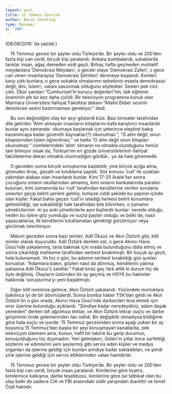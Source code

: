```yaml
---
layout: post
title: 15 Temmuz Üzerine
author: Berat Gönültaş
type: Deneme/
x: "200"
---
```

(08/08/2016' da yazıldı.)

&nbsp;&nbsp;&nbsp;&nbsp;15 Temmuz gecesi bir şeyler oldu Türkiye’de. Bir şeyler oldu ve 200’den fazla kişi can verdi, birçok kişi yaralandı. Ankara bombalandı, sokaklarda tanklar insan, ağaç demeden ezdi geçti. Birkaç hafta geçmeden muhtelif meydanlara ‘Demokrasi Meydanı’, o geceki olaya ‘Demokrasi Zaferi’, o gece can veren insanlaraysa ‘Demokrasi Şehitleri’ denmeye başlandı. Kimileri karşı çıktı bunlara, o gece sokakta olmalarının sebebinin esasta demokrasiyi değil; dini, İslam’ı, vatanı savunmak olduğunu söylediler. Sesleri pek cılız çıktı. Öbür yandan “Cumhuriyet’in kurucu değerleri”nin, laik eğitimin öneminin altı bir kez daha çizildi. Bir televizyon programına konuk olan Marmara Üniversitesi İlahiyat Fakültesi dekanı “Allahü Ekber sesinin demokrasi sesini bastırmaması gerekiyor.” dedi.

&nbsp;&nbsp;&nbsp;&nbsp;Bu son değindiğim olay bir şeyi gösterdi bize. Bazı kimseler tarafından dile getirilen “Alim olmayan insanların kitaplarını-kafa karıştırıcı insanlardır bunlar aynı zamanda- okumaya başlamak için yeterince eleştirel bakış kazanıncaya kadar güvenilir kaynaklar(?) okunulmalı.”, “O alim değil, onun kitaplarından İslam öğrenilmez.” ve hatta “O alim değil onun kitapları okunulmaz.” cümlelerindeki ‘alim’ olmanın ne olmakla olunduğunu henüz tam bilmiyor olsak da, Türkiye’nin en gözde üniversitelerinin İlahiyat fakültelerine dekan olmakla olunmadığını gördük.. ya da hala göremedik.

&nbsp;&nbsp;&nbsp;&nbsp;O geceden sonra birçok soruşturma başlatıldı; yine birçok açığa alma, görevden ihraç, gözaltı ve tutuklama yapıldı. Söz konusu ‘cult’ ile uzaktan yakından alakası olan insanlardı bunlar. Kimi 17-25 Aralık’tan sonra çocuğunu onların okullarından almamış, kimi onların bankalarında paraları bulunan, kimi zamanında bu ‘cult’ tarafından kendilerine verilen sorularla sınavları geçip belirli yerlere gelmiş, kimiyse ciddi şekilde bu yapının içinde olan kişiler. Fakat bahsi geçen ‘cult’ın istediği herkesi belirli konumlara getirebildiği, işe sokabildiği halk tarafından bile bilinirken, o zamanın yöneticilerinin -ki şu anki yöneticilerle aynı kişilerdir bunlar- nerede olduğu, neden bu işlere göz yumduğu ve suçta payları olduğu ve belki de, nasıl yapacaklarsa, ilk kendilerini tutuklamaları gerektiği görülmüyor veya görülmek istenilmiyor.

&nbsp;&nbsp;&nbsp;&nbsp;Malum geceden sonra bazı isimler, Adil Öksüz ve Akın Öztürk gibi, kilit isimler olarak duyuruldu. Adil Öztürk denilen zat, o gece Akıncı Hava Üssü’nde yakalanmış, tarla bakmak için orada bulunduğunu iddia etmiş ve sonra çıkarıldığı mahkeme tarafından serbest bırakılmıştı. Bir buçuk ay geçti, hala bulunamadı. Ve biz o gün, bu adamın serbest bırakıldığı gün şunları konuştuk: “Adamlara bakın, gözleri nasıl da dönmüş, kendilerini yakma pahasına Adil Öksüz’ü saldılar.” Fakat biraz geç fark ettik ki durum hiç de öyle değilmiş. Olayların üstünden bir ay geçmiş ve HSYK bu hakimler hakkında ‘soruşturma’yı yeni başlatmıştı.

&nbsp;&nbsp;&nbsp;&nbsp;Diğer kilit ismimize gelince, Akın Öztürk yakalandı. Yüzündeki morluklara bakılınca iyi de bir dövmüşlerdi. Sonra bomba haber TSK’dan geldi ve Akın Öztürk’ün o gün orada, Akıncı Hava Üssü’nde darbecileri ikna etmek için emir üzerine bulunduğu açıklandı. “Şimdiye kadar neredeydiniz, adam dayak yemeden” derken lafı ağzımıza tıktılar, ve Akın Öztürk tekrar suçlu ve darbe girişiminin önde gelenlerinden ilan edildi. Bir değişiklik olmadıysa bildiğime göre hala suçlu ve içerde. 15 Temmuz gecesinden sonra aşağı yukarı bir ay boyunca 15 Temmuz’dan başka bir şeyi konuşmayan kanallarda, pek televizyon izlemem ama, bunun, hafif bir tabirle bu garip durumun, konuşulduğunu hiç duymadım. Yeri gelmişken, Gülen'in yıllar önce sarfettiği sözlerini ve edimlerini yeni şeylermiş gibi servis eden kişiler ve medya organları da işlerine geldiği için bunları şimdiye kadar sakladıkları, ve şimdi yine işlerine geldiği için servis ettiklerinden vatan hainidirler.

&nbsp;&nbsp;&nbsp;&nbsp;15 Temmuz gecesi bir şeyler oldu Türkiye’de. Bir şeyler oldu ve 200’den fazla kişi can verdi, birçok insan yaralandı. Kimilerine göre tiyatro, kimilerince kalkışma, darbe teşebbüsü, kimilerine göre ise tatbikat olan bu olay belki de sadece CIA ve FBI arasındaki sidik yarışından ibarettir ve İsmet Özel haklıdır.
